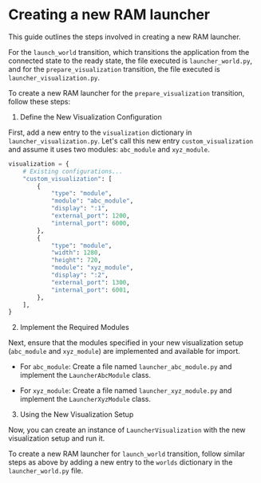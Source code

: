 # Creating a new RAM launcher

This guide outlines the steps involved in creating a new RAM launcher. 

For the `launch_world` transition, which transitions the application from the connected state to the ready state, the file executed is `launcher_world.py`, and for the `prepare_visualization` transition, the file executed is `launcher_visualization.py`.

To create a new RAM launcher for the `prepare_visualization` transition, follow these steps:

1. Define the New Visualization Configuration

First, add a new entry to the `visualization` dictionary in `launcher_visualization.py`. Let's call this new entry `custom_visualization` and assume it uses two modules: `abc_module` and `xyz_module`.

```python
visualization = {
    # Existing configurations...
    "custom_visualization": [
        {
            "type": "module",
            "module": "abc_module",
            "display": ":1",
            "external_port": 1200,
            "internal_port": 6000,
        },
        {
            "type": "module",
            "width": 1280,
            "height": 720,
            "module": "xyz_module",
            "display": ":2",
            "external_port": 1300,
            "internal_port": 6001,
        },
    ],
}
```

2. Implement the Required Modules

Next, ensure that the modules specified in your new visualization setup (`abc_module` and `xyz_module`) are implemented and available for import.

- For `abc_module`:
Create a file named `launcher_abc_module.py` and implement the `LauncherAbcModule` class.

- For `xyz_module`:
Create a file named `launcher_xyz_module.py` and implement the `LauncherXyzModule` class.

3. Using the New Visualization Setup

Now, you can create an instance of `LauncherVisualization` with the new visualization setup and run it.

To create a new RAM launcher for `launch_world` transition, follow similar steps as above by adding a new entry to the `worlds` dictionary in the `launcher_world.py` file. 